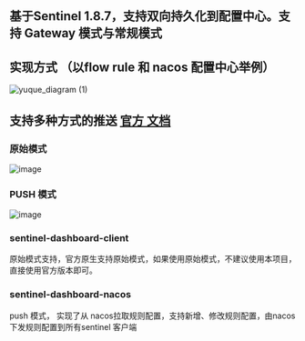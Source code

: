 ## 基于Sentinel 1.8.7，支持双向持久化到配置中心。支持 Gateway 模式与常规模式

## 实现方式 （以flow rule 和 nacos 配置中心举例）
![yuque_diagram (1)](https://github.com/rowstop/rowstop-sentinel-dashboard-push/assets/100893704/a3a9ecb5-ed1a-45e1-8a75-d875d9ecdf90)

## 支持多种方式的推送 [官方 文档](https://github.com/alibaba/Sentinel/wiki/%E5%9C%A8%E7%94%9F%E4%BA%A7%E7%8E%AF%E5%A2%83%E4%B8%AD%E4%BD%BF%E7%94%A8-Sentinel)

### 原始模式
![image](https://github.com/rowstop/rowstop-sentinel-dashboard-push/assets/100893704/5ca45487-b121-4194-a655-f104790d3181)

### PUSH 模式
![image](https://github.com/rowstop/rowstop-sentinel-dashboard-push/assets/100893704/0051dafb-fc89-47f7-9b02-f733aa3d99f6)


### sentinel-dashboard-client

原始模式支持，官方原生支持原始模式，如果使用原始模式，不建议使用本项目，直接使用官方版本即可。

### sentinel-dashboard-nacos

push 模式， 实现了从 nacos拉取规则配置，支持新增、修改规则配置，由nacos下发规则配置到所有sentinel 客户端
